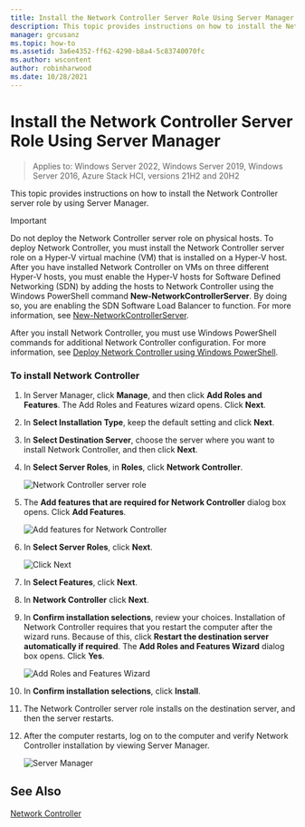```yaml
---
title: Install the Network Controller Server Role Using Server Manager
description: This topic provides instructions on how to install the Network Controller server role by using Server Manager in Windows Server 2019 and 2016.
manager: grcusanz
ms.topic: how-to
ms.assetid: 3a6e4352-ff62-4290-b8a4-5c83740070fc
ms.author: wscontent
author: robinharwood
ms.date: 10/28/2021
---
```

# Install the Network Controller Server Role Using Server Manager

>Applies to: Windows Server 2022, Windows Server 2019, Windows Server 2016, Azure Stack HCI, versions 21H2 and 20H2

This topic provides instructions on how to install the Network Controller server role by using Server Manager.

> [!IMPORTANT]
> Do not deploy the Network Controller server role on physical hosts. To deploy Network Controller, you must install the Network Controller server role on a Hyper-V virtual machine \(VM\) that is installed on a Hyper-V host. After you have installed Network Controller on VMs on three different Hyper\-V hosts, you must enable the Hyper\-V hosts for Software Defined Networking \(SDN\) by adding the hosts to Network Controller using the Windows PowerShell command **New-NetworkControllerServer**. By doing so, you are enabling the SDN Software Load Balancer to function. For more information, see [New-NetworkControllerServer](/powershell/module/networkcontroller/new-networkcontrollerserver).

After you install Network Controller, you must use Windows PowerShell commands for additional Network Controller configuration. For more information, see [Deploy Network Controller using Windows PowerShell](../../deploy/Deploy-Network-Controller-using-Windows-PowerShell.md).

### To install Network Controller

1. In Server Manager, click **Manage**, and then click **Add Roles and Features**. The Add Roles and Features wizard opens. Click **Next**.

2. In **Select Installation Type**, keep the default setting and click **Next**.

3. In **Select Destination Server**, choose the server where you want to install Network Controller, and then click **Next**.

4. In **Select Server Roles**, in **Roles**, click **Network Controller**.

    ![Network Controller server role](../../../media/Install-the-Network-Controller-server-role-using-Server-Manager/netc_install_07.jpg)

5. The **Add features that are required for Network Controller** dialog box opens. Click **Add Features**.

    ![Add features for Network Controller](../../../media/Install-the-Network-Controller-server-role-using-Server-Manager/netc_install_06.jpg)

6. In **Select Server Roles**, click **Next**.

    ![Click Next](../../../media/Install-the-Network-Controller-server-role-using-Server-Manager/netc_install_07.jpg)

7. In **Select Features**, click **Next**.

8. In **Network Controller** click **Next**.

9. In **Confirm installation selections**, review your choices. Installation of Network Controller requires that you restart the computer after the wizard runs. Because of this, click **Restart the destination server automatically if required**. The **Add Roles and Features Wizard** dialog box opens. Click **Yes**.

    ![Add Roles and Features Wizard](../../../media/Install-the-Network-Controller-server-role-using-Server-Manager/netc_install_11.jpg)

10. In **Confirm installation selections**, click **Install**.

11. The Network Controller server role installs on the destination server, and then the server restarts.

12. After the computer restarts, log on to the computer and verify Network Controller installation by viewing Server Manager.

    ![Server Manager](../../../media/Install-the-Network-Controller-server-role-using-Server-Manager/nc_013.jpg)

## See Also
[Network Controller](/azure-stack/hci/concepts/network-controller-overview)

